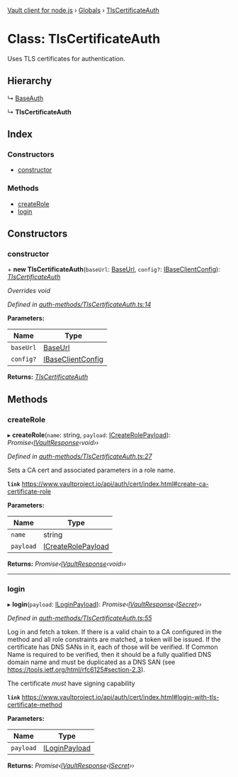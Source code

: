 [Vault client for node.js](../README.md) › [Globals](../globals.md) › [TlsCertificateAuth](tlscertificateauth.md)

# Class: TlsCertificateAuth

Uses TLS certificates for authentication.

## Hierarchy

  ↳ [BaseAuth](baseauth.md)

  ↳ **TlsCertificateAuth**

## Index

### Constructors

* [constructor](tlscertificateauth.md#constructor)

### Methods

* [createRole](tlscertificateauth.md#createrole)
* [login](tlscertificateauth.md#login)

## Constructors

###  constructor

\+ **new TlsCertificateAuth**(`baseUrl`: [BaseUrl](../globals.md#baseurl), `config?`: [IBaseClientConfig](../interfaces/ibaseclientconfig.md)): *[TlsCertificateAuth](tlscertificateauth.md)*

*Overrides void*

*Defined in [auth-methods/TlsCertificateAuth.ts:14](https://github.com/theogravity/vault-tacular/blob/c9b4b35/src/auth-methods/TlsCertificateAuth.ts#L14)*

**Parameters:**

Name | Type |
------ | ------ |
`baseUrl` | [BaseUrl](../globals.md#baseurl) |
`config?` | [IBaseClientConfig](../interfaces/ibaseclientconfig.md) |

**Returns:** *[TlsCertificateAuth](tlscertificateauth.md)*

## Methods

###  createRole

▸ **createRole**(`name`: string, `payload`: [ICreateRolePayload](../globals.md#icreaterolepayload)): *Promise‹[IVaultResponse](../interfaces/ivaultresponse.md)‹void››*

*Defined in [auth-methods/TlsCertificateAuth.ts:27](https://github.com/theogravity/vault-tacular/blob/c9b4b35/src/auth-methods/TlsCertificateAuth.ts#L27)*

Sets a CA cert and associated parameters in a role name.

**`link`** https://www.vaultproject.io/api/auth/cert/index.html#create-ca-certificate-role

**Parameters:**

Name | Type |
------ | ------ |
`name` | string |
`payload` | [ICreateRolePayload](../globals.md#icreaterolepayload) |

**Returns:** *Promise‹[IVaultResponse](../interfaces/ivaultresponse.md)‹void››*

___

###  login

▸ **login**(`payload`: [ILoginPayload](../globals.md#iloginpayload)): *Promise‹[IVaultResponse](../interfaces/ivaultresponse.md)‹[ISecret](../interfaces/isecret.md)››*

*Defined in [auth-methods/TlsCertificateAuth.ts:55](https://github.com/theogravity/vault-tacular/blob/c9b4b35/src/auth-methods/TlsCertificateAuth.ts#L55)*

Log in and fetch a token. If there is a valid chain to a CA configured in the method and all
role constraints are matched, a token will be issued. If the certificate has DNS SANs in it,
each of those will be verified. If Common Name is required to be verified, then it should be
a fully qualified DNS domain name and must be duplicated as a DNS SAN
(see https://tools.ietf.org/html/rfc6125#section-2.3).

The certificate *must* have signing capability

**`link`** https://www.vaultproject.io/api/auth/cert/index.html#login-with-tls-certificate-method

**Parameters:**

Name | Type |
------ | ------ |
`payload` | [ILoginPayload](../globals.md#iloginpayload) |

**Returns:** *Promise‹[IVaultResponse](../interfaces/ivaultresponse.md)‹[ISecret](../interfaces/isecret.md)››*
